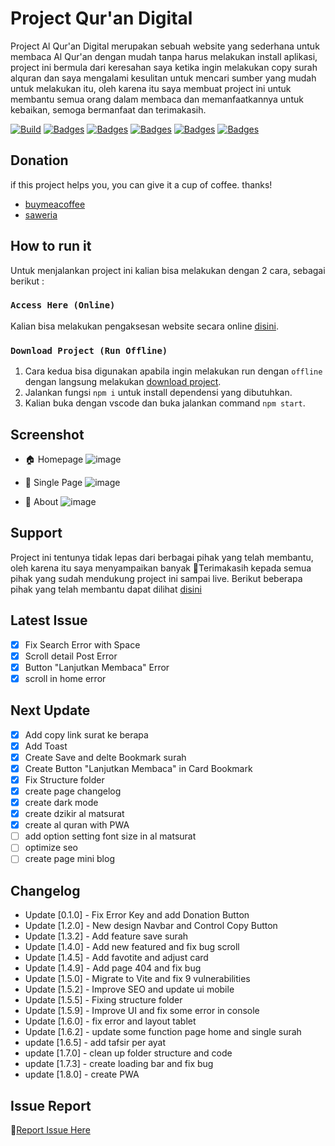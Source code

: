 # Project Qur'an Digital

Project Al Qur'an Digital merupakan sebuah website yang sederhana untuk membaca
Al Qur'an dengan mudah tanpa harus melakukan install aplikasi, project ini
bermula dari keresahan saya ketika ingin melakukan copy surah alquran dan saya
mengalami kesulitan untuk mencari sumber yang mudah untuk melakukan itu, oleh
karena itu saya membuat project ini untuk membantu semua orang dalam membaca dan
memanfaatkannya untuk kebaikan, semoga bermanfaat dan terimakasih.

[![Build](https://img.shields.io/github/followers/fajriyan?label=Follow%20Me&style=social)](https://github.com/login?return_to=https%3A%2F%2Fgithub.com%2Ffajriyan)
[![Badges](https://img.shields.io/github/stars/fajriyan/al-quran?style=social)]()
[![Badges](https://img.shields.io/github/languages/code-size/fajriyan/al-quran?label=Code%20Size&style=social)]()
[![Badges](https://img.shields.io/github/directory-file-count/fajriyan/al-quran?label=All%20Files&style=social)]()
[![Badges](https://img.shields.io/github/package-json/v/fajriyan/al-quran?label=package.json%20v.&style=social)]()
[![Badges](https://img.shields.io/npm/l/react?style=social)]()

## Donation

if this project helps you, you can give it a cup of coffee. thanks!

- [buymeacoffee](https://www.buymeacoffee.com/fajriyan)
- [saweria](https://saweria.co/fajriyan)

## How to run it

Untuk menjalankan project ini kalian bisa melakukan dengan 2 cara, sebagai
berikut :

### `Access Here (Online)`

Kalian bisa melakukan pengaksesan website secara online
[disini](https://github.com/fajriyan/al-quran/releases/tag/Latest).

### `Download Project (Run Offline)`

1. Cara kedua bisa digunakan apabila ingin melakukan run dengan `offline` dengan
   langsung melakukan
   [download project](https://github.com/fajriyan/al-quran.git).
2. Jalankan fungsi `npm i` untuk install dependensi yang dibutuhkan.
3. Kalian buka dengan vscode dan buka jalankan command `npm start`.

## Screenshot

- 🏠 Homepage
  ![image](https://github.com/fajriyan/al-quran/assets/56616688/39d527fe-9285-48fe-b6c3-78e774bb8d39)

- 📃 Single Page
  ![image](https://github.com/fajriyan/al-quran/assets/56616688/a9d41050-80e0-4a40-b75a-58faa35aa2e2)

- 📎 About
  ![image](https://github.com/fajriyan/al-quran/assets/56616688/671aae3c-9e8e-4d36-ae2c-81ab589a5803)

## Support

Project ini tentunya tidak lepas dari berbagai pihak yang telah membantu, oleh
karena itu saya menyampaikan banyak 🙏Terimakasih kepada semua pihak yang sudah
mendukung project ini sampai live. Berikut beberapa pihak yang telah membantu
dapat dilihat [disini](https://al-quran.pages.dev/about/)

## Latest Issue

- [x] Fix Search Error with Space
- [x] Scroll detail Post Error
- [x] Button "Lanjutkan Membaca" Error
- [x] scroll in home error

## Next Update

- [x] Add copy link surat ke berapa
- [x] Add Toast
- [x] Create Save and delte Bookmark surah
- [x] Create Button "Lanjutkan Membaca" in Card Bookmark
- [x] Fix Structure folder
- [x] create page changelog
- [x] create dark mode
- [x] create dzikir al matsurat
- [x] create al quran with PWA
- [ ] add option setting font size in al matsurat
- [ ] optimize seo
- [ ] create page mini blog

## Changelog

- Update [0.1.0] - Fix Error Key and add Donation Button
- Update [1.2.0] - New design Navbar and Control Copy Button
- Update [1.3.2] - Add feature save surah
- Update [1.4.0] - Add new featured and fix bug scroll
- Update [1.4.5] - Add favotite and adjust card
- Update [1.4.9] - Add page 404 and fix bug
- Update [1.5.0] - Migrate to Vite and fix 9 vulnerabilities
- Update [1.5.2] - Improve SEO and update ui mobile
- Update [1.5.5] - Fixing structure folder
- Update [1.5.9] - Improve UI and fix some error in console
- Update [1.6.0] - fix error and layout tablet
- Update [1.6.2] - update some function page home and single surah
- update [1.6.5] - add tafsir per ayat
- update [1.7.0] - clean up folder structure and code
- update [1.7.3] - create loading bar and fix bug
- update [1.8.0] - create PWA

## Issue Report

📢[Report Issue Here](https://github.com/fajriyan/al-quran/issues/new)
